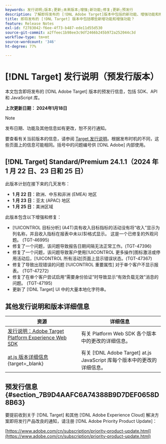 ```yaml
---
keywords: 发行说明;版本;更新;未来版本;增强;新功能;修复;更新;预发行
description: 了解即将发布的 [!DNL Adobe Target]版本中包括的新功能、增强功能和修复，包括 SDK、API 和 JavaScript 库。
title: 即将发布的 [!DNL Target] 版本中包括哪些新增功能和增强功能？
feature: Release Notes
exl-id: f2783042-f6ee-4f73-b487-ede11d55d530
source-git-commit: a2ffeec1b98ee3c9df2466b245b972a252044c3d
workflow-type: tm+mt
source-wordcount: '346'
ht-degree: 77%

---
```


# [!DNL Target] 发行说明（预发行版本）

本文包含即将发布的 [!DNL Adobe Target] 版本的预发行信息，包括 SDK、API 和 JavaScript 库。

**上次更新日期： 2024年1月18日**

>[!NOTE]
>
>发布日期、功能及其他信息如有更改，恕不另行通知。
>
>要查看有关当前版本的信息，请参阅 [Target 发行说明](release-notes.md)。根据发布时机的不同，这些页面上的信息可能相同。括号中的问题编号供 [!DNL Adobe] 内部使用。


## [!DNL Target] Standard/Premium 24.1.1（2024 年 1 月 22 日、23 日和 25 日）

此版本计划在接下来的几天发布：

* **1 月 22 日**：欧洲、中东和非洲 (EMEA) 地区
* **1 月 23 日**：亚太 (APAC) 地区
* **1 月 25 日**：美洲区域

此版本包含以下增强和修复：

* [!UICONTROL 目标分析] (A4T)具有收入目标指标的活动没有将“收入”显示为列名称，并且收入指标在报表中未以($)格式显示。 这是一个已修复的外观问题。 (TGT-46995)
* 修复了一个问题，该问题导致报告日期间隔无法正常工作。(TGT-47396)
* 修复了一个问题，该问题导致客户使用[!UICONTROL 更多操作]图标激活或停用活动后，[!UICONTROL 所有活动]页面上显示错误状态。(TGT-47367)
* 修复了导致出现错误的问题 [!UICONTROL 重要属性] 对于单个客户不显示报表。 (TGT-47272)
* 修复了在单个客户尝试启用“需要身份验证”时导致显示“有效负载无效”消息的问题。 (TGT-47195)
* 更新了 [!DNL Target] UI 中的大量本地化字符串。

## 其他发行说明和版本详细信息

| 资源 | 详细信息 |
|--- |--- |
| [发行说明：Adobe Target Platform Experience Web SDK](https://experienceleague.adobe.com/docs/experience-platform/edge/release-notes.html?lang=zh-Hans) | 有关 Platform Web SDK 各个版本中的更改的详细信息。 |
| [at.js 版本详细信息](https://experienceleague.corp.adobe.com/docs/target-dev/developer/client-side/at-js-implementation/target-atjs-versions.html){target=_blank} | 有关 [!DNL Adobe Target] at.js JavaScript 库每个版本中的更改的详细信息。 |

## 预发行信息 {#section_7B9D4AAFC6A74388B9D7DEF0658D8B63}

要提前收到关于 [!DNL Target] 和其他 [!DNL Adobe Experience Cloud] 解决方案即将发行产品改良的通知，请注册 [!DNL Adobe Priority Product Update]：

[https://www.adobe.com/cn/subscription/priority-product-update.html](https://www.adobe.com/cn/subscription/priority-product-update.html)
